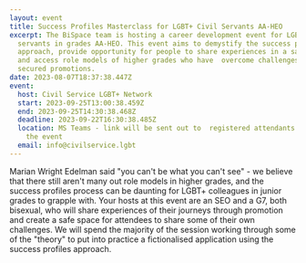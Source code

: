 ```yaml
---
layout: event
title: Success Profiles Masterclass for LGBT+ Civil Servants AA-HEO
excerpt: The BiSpace team is hosting a career development event for LGBT+ civil
  servants in grades AA-HEO. This event aims to demystify the success profiles
  approach, provide opportunity for people to share experiences in a safe space,
  and access role models of higher grades who have  overcome challenges and
  secured promotions.
date: 2023-08-07T18:37:38.447Z
event:
  host: Civil Service LGBT+ Network
  start: 2023-09-25T13:00:38.459Z
  end: 2023-09-25T14:30:38.468Z
  deadline: 2023-09-22T16:30:38.485Z
  location: MS Teams - link will be sent out to  registered attendants 48h before
    the event
  email: info@civilservice.lgbt
---
```

M﻿arian Wright Edelman said "you can't be what you can't see" - we believe that there still aren't many out role models in higher grades, and the success profiles process can be daunting for LGBT+ colleagues in junior grades to grapple with.  Your hosts at this event are  an SEO and a G7, both  bisexual, who will share experiences of their journeys through promotion and create a safe space for attendees to share some of their own challenges. We will  spend the majority of the session working through some of the "theory" to put into practice a fictionalised application using the success profiles approach.